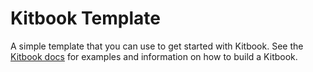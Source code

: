 # Kitbook Template

A simple template that you can use to get started with Kitbook. See the [Kitbook docs](https://kitbook.vercel.app/) for examples and information on how to build a Kitbook.